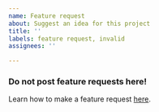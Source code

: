 ```yaml
---
name: Feature request
about: Suggest an idea for this project
title: ''
labels: feature request, invalid
assignees: ''

---
```


### Do not post feature requests here!

Learn how to make a feature request [here](https://ace3mod.com/wiki/user/how-to-make-a-feature-request.html).

